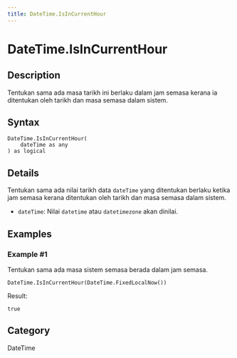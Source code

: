 ```yaml
---
title: DateTime.IsInCurrentHour
---
```


# DateTime.IsInCurrentHour


## Description

Tentukan sama ada masa tarikh ini berlaku dalam jam semasa kerana ia ditentukan oleh tarikh dan masa semasa dalam sistem.


## Syntax

```powerquery
DateTime.IsInCurrentHour(
    dateTime as any
) as logical
```


## Details

Tentukan sama ada nilai tarikh data <code>dateTime</code> yang ditentukan berlaku ketika jam semasa kerana ditentukan oleh tarikh dan masa semasa dalam sistem.      <ul>      <li><code>dateTime</code>: Nilai <code>datetime</code> atau <code>datetimezone</code> akan dinilai.</li>      </ul>


## Examples

### Example #1 
Tentukan sama ada masa sistem semasa berada dalam jam semasa.
```powerquery
DateTime.IsInCurrentHour(DateTime.FixedLocalNow())
```

Result: 
```powerquery
true
```




## Category
DateTime
